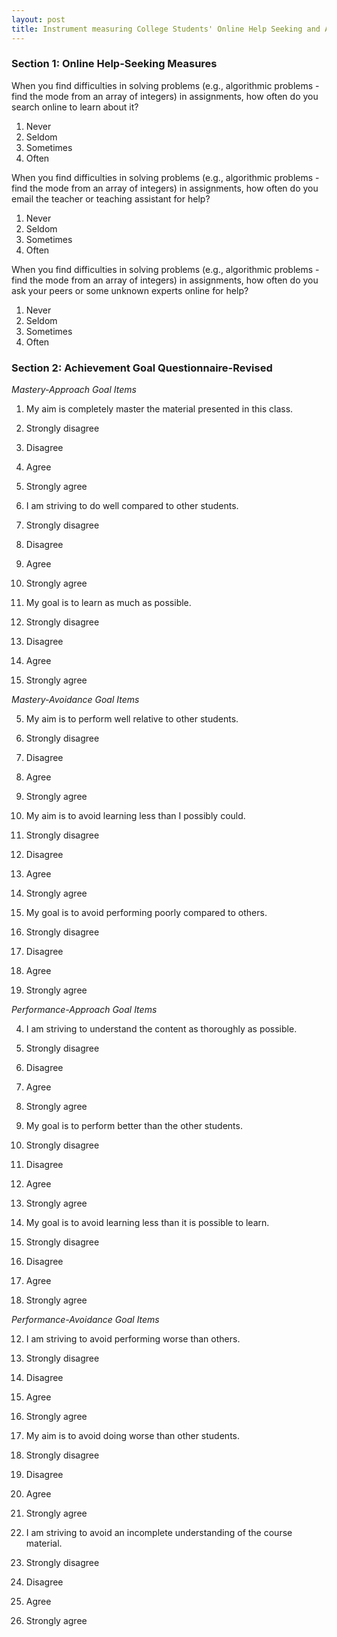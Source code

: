 ```yaml
---
layout: post
title: Instrument measuring College Students' Online Help Seeking and Achievement Goals
---
```


### Section 1: Online Help-Seeking Measures

When you find difficulties in solving problems (e.g., algorithmic problems - find the mode from an array of integers) in assignments, how often do you search online to learn about it?

1. Never
2. Seldom
3. Sometimes
4. Often

When you find difficulties in solving problems (e.g., algorithmic problems - find the mode from an array of integers) in assignments, how often do you email the teacher or teaching assistant for help?

1. Never
2. Seldom
3. Sometimes
4. Often

When you find difficulties in solving problems (e.g., algorithmic problems - find the mode from an array of integers) in assignments, how often do you ask your peers or some unknown experts online for help?

1. Never
2. Seldom
3. Sometimes
4. Often

### Section 2: Achievement Goal Questionnaire-Revised

<i>Mastery-Approach Goal Items</i>

1. My aim is completely master the material presented in this class.

1. Strongly disagree
2. Disagree
3. Agree
4. Strongly agree

7. I am striving to do well compared to other students.

1. Strongly disagree
2. Disagree
3. Agree
4. Strongly agree

3. My goal is to learn as much as possible.

1. Strongly disagree
2. Disagree
3. Agree
4. Strongly agree

<i>Mastery-Avoidance Goal Items</i>

5. My aim is to perform well relative to other students.

1. Strongly disagree
2. Disagree
3. Agree
4. Strongly agree

11. My aim is to avoid learning less than I possibly could.

1. Strongly disagree
2. Disagree
3. Agree
4. Strongly agree

9. My goal is to avoid performing poorly compared to others.

1. Strongly disagree
2. Disagree
3. Agree
4. Strongly agree

<i>Performance-Approach Goal Items</i>

4. I am striving to understand the content as thoroughly as possible.

1. Strongly disagree
2. Disagree
3. Agree
4. Strongly agree

2. My goal is to perform better than the other students.

1. Strongly disagree
2. Disagree
3. Agree
4. Strongly agree

8. My goal is to avoid learning less than it is possible to learn.

1. Strongly disagree
2. Disagree
3. Agree
4. Strongly agree

<i>Performance-Avoidance Goal Items</i>

12. I am striving to avoid performing worse than others.

1. Strongly disagree
2. Disagree
3. Agree
4. Strongly agree

6. My aim is to avoid doing worse than other students.

1. Strongly disagree
2. Disagree
3. Agree
4. Strongly agree

10. I am striving to avoid an incomplete understanding of the course material.

1. Strongly disagree
2. Disagree
3. Agree
4. Strongly agree